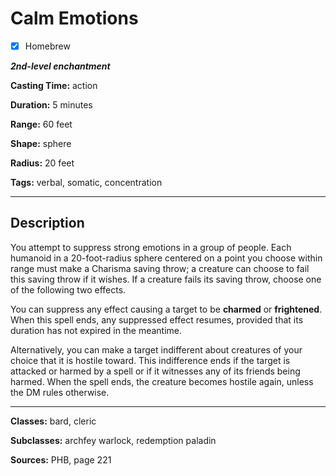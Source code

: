 # Calm Emotions

- [x] Homebrew

***2nd-level enchantment***

**Casting Time:** action

**Duration:** 5 minutes

**Range:** 60 feet

**Shape:** sphere

**Radius:** 20 feet

**Tags:** verbal, somatic, concentration

---

## Description
You attempt to suppress strong emotions in a group of people.
Each humanoid in a 20-foot-radius sphere centered on a point you choose within range must make a Charisma saving throw; a creature can choose to fail this saving throw if it wishes.
If a creature fails its saving throw, choose one of the following two effects.

You can suppress any effect causing a target to be **charmed** or **frightened**.
When this spell ends, any suppressed effect resumes, provided that its duration has not expired in the meantime.

Alternatively, you can make a target indifferent about creatures of your choice that it is hostile toward.
This indifference ends if the target is attacked or harmed by a spell or if it witnesses any of its friends being harmed.
When the spell ends, the creature becomes hostile again, unless the DM rules otherwise.

---

**Classes:** bard, cleric

**Subclasses:** archfey warlock, redemption paladin

**Sources:** PHB, page 221
